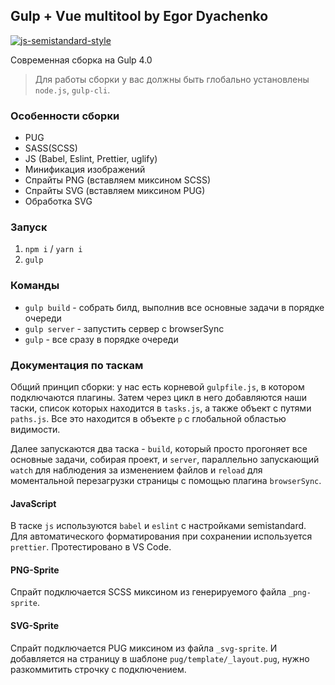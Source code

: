 ## Gulp + Vue multitool by Egor Dyachenko

[![js-semistandard-style](https://cdn.rawgit.com/flet/semistandard/master/badge.svg)](https://github.com/Flet/semistandard)

Современная сборка на Gulp 4.0

> Для работы сборки у вас должны быть глобально установлены `node.js`, `gulp-cli`.

### Особенности сборки

* PUG
* SASS(SCSS)
* JS (Babel, Eslint, Prettier, uglify)
* Минификация изображений
* Спрайты PNG (вставляем миксином SCSS)
* Спрайты SVG (вставляем миксином PUG)
* Обработка SVG

### Запуск

1.  `npm i` / `yarn i`
2.  `gulp`

### Команды

* `gulp build` - собрать билд, выполнив все основные задачи в порядке очереди
* `gulp server` - запустить сервер с browserSync
* `gulp` - все сразу в порядке очереди

### Документация по таскам

Общий принцип сборки: у нас есть корневой `gulpfile.js`, в котором подключаются плагины. Затем через цикл в него добавляются наши таски, список которых находится в `tasks.js`, а также объект с путями `paths.js`. Все это находится в объекте `p` с глобальной областью видимости.

Далее запускаются два таска - `build`, который просто прогоняет все основные задачи, собирая проект, и `server`, параллельно запускающий `watch` для наблюдения за изменением файлов и `reload` для моментальной перезагрузки страницы с помощью плагина `browserSync`.

#### JavaScript

В таске `js` используются `babel` и `eslint` с настройками semistandard. Для автоматического форматирования при сохранении используется `prettier`. 
Протестировано в VS Code.

#### PNG-Sprite

Спрайт подключается SCSS миксином из генерируемого файла `_png-sprite`.

#### SVG-Sprite

Спрайт подключается PUG миксином из файла `_svg-sprite`. И добавляется на страницу в шаблоне `pug/template/_layout.pug`, нужно разкоммитить строчку с подключением.
